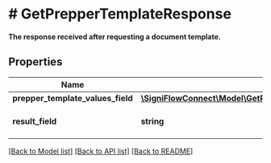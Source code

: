 # # GetPrepperTemplateResponse

#### The response received after requesting a document template.

## Properties

Name | Type | Description | Notes
------------ | ------------- | ------------- | -------------
**prepper_template_values_field** | [**\SigniFlowConnect\Model\GetPrepperTemplateResponsePrepperTemplateValuesField[]**](GetPrepperTemplateResponsePrepperTemplateValuesField.md) |  |
**result_field** | **string** | Displays the result of the call. |

[[Back to Model list]](../../README.md#models) [[Back to API list]](../../README.md#endpoints) [[Back to README]](../../README.md)
